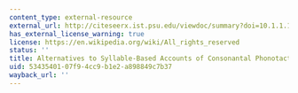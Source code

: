 ```yaml
---
content_type: external-resource
external_url: http://citeseerx.ist.psu.edu/viewdoc/summary?doi=10.1.1.16.9358
has_external_license_warning: true
license: https://en.wikipedia.org/wiki/All_rights_reserved
status: ''
title: Alternatives to Syllable-Based Accounts of Consonantal Phonotactics
uid: 53435401-07f9-4cc9-b1e2-a898849c7b37
wayback_url: ''
---
```

